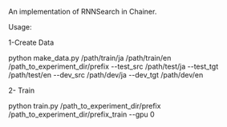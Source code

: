 An implementation of RNNSearch in Chainer.

Usage:

1-Create Data

python make_data.py /path/train/ja /path/train/en /path_to_experiment_dir/prefix --test_src /path/test/ja --test_tgt /path/test/en --dev_src /path/dev/ja --dev_tgt /path/dev/en

2- Train

python train.py /path_to_experiment_dir/prefix /path_to_experiment_dir/prefix_train --gpu 0

